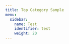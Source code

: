 ```yaml
---
title: Top Category Sample
menu:
  sidebar:
    name: Test
    identifier: test
    weight: 20
---
```

